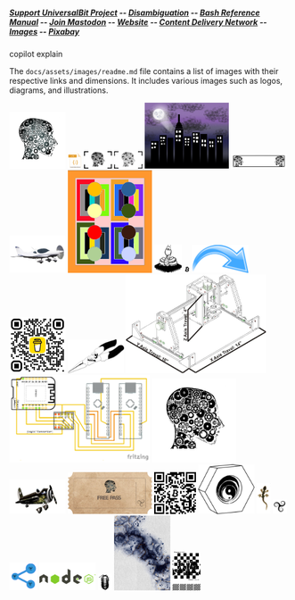 ##### [Support UniversalBit Project](https://github.com/universalbit-dev/universalbit-dev/tree/main/support) -- [Disambiguation](https://en.wikipedia.org/wiki/Wikipedia:Disambiguation) -- [Bash Reference Manual](https://www.gnu.org/software/bash/manual/html_node/index.html) -- [Join Mastodon](https://mastodon.social/invite/wTHp2hSD) -- [Website](https://www.universalbit.it/) -- [Content Delivery Network](https://universalbitcdn.it/) -- [Images](https://github.com/universalbit-dev/universalbit-dev/blob/main/docs/assets/images) -- [Pixabay](https://pixabay.com/it/users/universalbit-10593110/)

copilot explain

The `docs/assets/images/readme.md` file contains a list of images with their respective links and dimensions. It includes various images such as logos, diagrams, and illustrations.


<img src="https://github.com/universalbit-dev/universalbit-dev/blob/main/docs/assets/images/unbt_aerogel.png" width="20%"></img>
<img src="https://github.com/universalbit-dev/universalbit-dev/blob/main/docs/assets/images/js-code_content_delivery_network.png" width="5%"></img>
<img src="https://github.com/universalbit-dev/universalbit-dev/blob/main/docs/assets/images/logo.png" width="10%"></img>
<img src="https://github.com/universalbit-dev/universalbit-dev/blob/main/docs/assets/images/small_logo.png" width="10%"></img>
<img src="https://github.com/universalbit-dev/universalbit-dev/blob/main/docs/assets/images/trisquel_city.png" width="30%"></img>
<img src="https://github.com/universalbit-dev/universalbit-dev/blob/main/docs/assets/images/universalbit_license_plates.svg" width="20%"></img>
<img src="https://github.com/universalbit-dev/universalbit-dev/blob/main/docs/assets/images/bristel_school_aircraft_advanced_ultraligth.png" width="20%"></img>
<img src="https://github.com/universalbit-dev/universalbit-dev/blob/main/docs/assets/images/square_not_square.png" width="30%"></img>
<img src="https://github.com/universalbit-dev/universalbit-dev/blob/main/docs/assets/images/vector-logo-2-BW.svg" width="10%"></img>
<img src="https://github.com/universalbit-dev/universalbit-dev/blob/main/docs/assets/images/btc_logo.png" width="2%"></img>
<img src="https://github.com/universalbit-dev/universalbit-dev/blob/main/docs/assets/images/arrow-cdn_content_delivery_network.png" width="20%"></img>
<img src="https://github.com/universalbit-dev/universalbit-dev/blob/main/docs/assets/images/bmc_qr.png" width="20%"></img>
<img src="https://github.com/universalbit-dev/universalbit-dev/blob/main/docs/assets/images/pliers.png" width="20%"></img>
<img src="https://github.com/universalbit-dev/universalbit-dev/blob/main/docs/assets/images/cnc_001.jpg" width="50%"></img>
<img src="https://github.com/universalbit-dev/universalbit-dev/blob/main/docs/assets/images/D1_Mini_ArduinoNano_Logic_Converter.png" width="50%"></img>
<img src="https://github.com/universalbit-dev/universalbit-dev/blob/main/docs/assets/images/unbt_logo_free_software_foundation.png" width="30%"></img>
<img src="https://github.com/universalbit-dev/universalbit-dev/blob/main/docs/assets/images/sad_and_creative_airplane.png" width="20%"></img>
<img src="https://github.com/universalbit-dev/universalbit-dev/blob/main/docs/assets/images/unbt_free_pass.png" width="30%"></img>
<img src="https://github.com/universalbit-dev/universalbit-dev/blob/main/docs/assets/images/btc_qr_unbt.png" width="15%"></img>
<img src="https://github.com/universalbit-dev/universalbit-dev/blob/main/docs/assets/images/bolt_out_of_place_nut_yin_yang.png" width="20%"></img>
<img src="https://github.com/universalbit-dev/universalbit-dev/blob/main/docs/assets/images/geppo.png" width="5%"></img>
<img src="https://github.com/universalbit-dev/universalbit-dev/blob/main/docs/assets/images/trisquel_sexy_logo.png" width="5%"></img>
<img src="https://github.com/universalbit-dev/universalbit-dev/blob/main/docs/assets/images/trisquel_custom_share_button.png" width="10%"></img>
<img src="https://github.com/universalbit-dev/universalbit-dev/blob/main/docs/assets/images/node-js.png" width="20%"></img>
<img src="https://github.com/universalbit-dev/universalbit-dev/blob/main/docs/assets/images/armadillidium.png" width="5%"></img>
<img src="https://github.com/universalbit-dev/universalbit-dev/blob/main/docs/assets/images/ink.jpg" width="20%"></img>
<img src="https://github.com/universalbit-dev/universalbit-dev/blob/main/docs/assets/images/chess_players.png" width="10%"></img>



